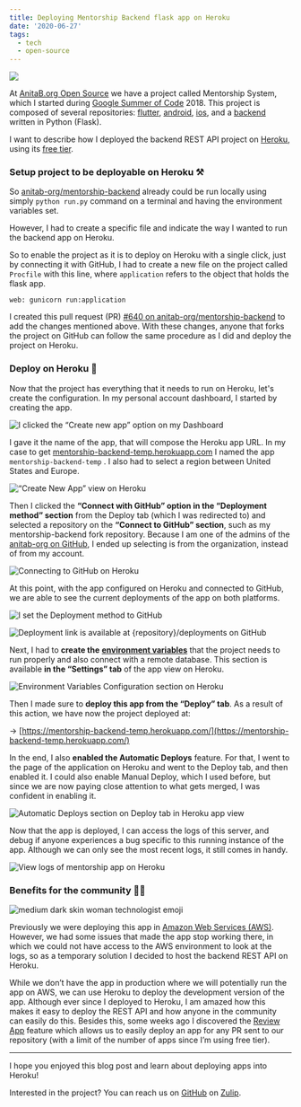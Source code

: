 ```yaml
---
title: Deploying Mentorship Backend flask app on Heroku
date: '2020-06-27'
tags:
  - tech
  - open-source
---
```


![](/images/deploy-ms-heroku-cover.png)

At [AnitaB.org Open Source](https://github.com/anitab-org) we have a project called Mentorship System, which I started during [Google Summer of Code](https://summerofcode.withgoogle.com/) 2018. This project is composed of several repositories: [flutter](https://github.com/anitab-org/mentorship-flutter), [android](https://github.com/anitab-org/mentorship-android), [ios](https://github.com/anitab-org/mentorship-ios), and a [backend](https://github.com/anitab-org/mentorship-backend) written in Python (Flask).

I want to describe how I deployed the backend REST API project on [Heroku](https://www.heroku.com/), using its [free tier](https://www.heroku.com/pricing).

### Setup project to be deployable on Heroku ⚒️

So [anitab-org/mentorship-backend](https://github.com/anitab-org/mentorship-backend) already could be run locally using simply `python run.py` command on a terminal and having the environment variables set.

However, I had to create a specific file and indicate the way I wanted to run the backend app on Heroku.

So to enable the project as it is to deploy on Heroku with a single click, just by connecting it with GitHub, I had to create a new file on the project called `Procfile` with this line, where `application` refers to the object that holds the flask app.

```
web: gunicorn run:application
```

I created this pull request (PR) [#640 on anitab-org/mentorship-backend](https://github.com/anitab-org/mentorship-backend/pull/640) to add the changes mentioned above. With these changes, anyone that forks the project on GitHub can follow the same procedure as I did and deploy the project on Heroku.

### Deploy on Heroku 🚀

Now that the project has everything that it needs to run on Heroku, let's create the configuration. In my personal account dashboard, I started by creating the app.

![I clicked the “Create new app” option on my Dashboard](/images/deploy-ms-heroku-2.png)

I gave it the name of the app, that will compose the Heroku app URL. In my case to get [mentorship-backend-temp.herokuapp.com](https://mentorship-backend-temp.herokuapp.com/) I named the app `mentorship-backend-temp` . I also had to select a region between United States and Europe.

![“Create New App” view on Heroku](/images/deploy-ms-heroku-3.png)

Then I clicked the **“Connect with GitHub” option in the “Deployment method” section** from the Deploy tab (which I was redirected to) and selected a repository on the **“Connect to GitHub” section**, such as my mentorship-backend fork repository. Because I am one of the admins of the [anitab-org on GitHub](https://github.com/anitab-org), I ended up selecting is from the organization, instead of from my account.

![Connecting to GitHub on Heroku](/images/deploy-ms-heroku-4.png)

At this point, with the app configured on Heroku and connected to GitHub, we are able to see the current deployments of the app on both platforms.

![I set the Deployment method to GitHub](/images/deploy-ms-heroku-5.png)

![Deployment link is available at {repository}/deployments on GitHub](/images/deploy-ms-heroku-6.png)

Next, I had to **create the** [**environment variables**](https://github.com/anitab-org/mentorship-backend/blob/develop/docs/environment-variables.md) that the project needs to run properly and also connect with a remote database. This section is available **in the “Settings” tab** of the app view on Heroku.

![Environment Variables Configuration section on Heroku](/images/deploy-ms-heroku-7.png)

Then I made sure to **deploy this app from the “Deploy” tab**. As a result of this action, we have now the project deployed at:

→ [https://mentorship-backend-temp.herokuapp.com/](https://mentorship-backend-temp.herokuapp.com/)

In the end, I also **enabled the Automatic Deploys** feature. For that, I went to the page of the application on Heroku and went to the Deploy tab, and then enabled it. I could also enable Manual Deploy, which I used before, but since we are now paying close attention to what gets merged, I was confident in enabling it.

![Automatic Deploys section on Deploy tab in Heroku app view](/images/deploy-ms-heroku-8.png)

Now that the app is deployed, I can access the logs of this server, and debug if anyone experiences a bug specific to this running instance of the app. Although we can only see the most recent logs, it still comes in handy.

![View logs of mentorship app on Heroku](/images/deploy-ms-heroku-9.png)

### Benefits for the community 👐🏾

![medium dark skin woman technologist emoji](/images/deploy-ms-heroku-10.png)

Previously we were deploying this app in [Amazon Web Services (AWS)](https://aws.amazon.com/). However, we had some issues that made the app stop working there, in which we could not have access to the AWS environment to look at the logs, so as a temporary solution I decided to host the backend REST API on Heroku.

While we don’t have the app in production where we will potentially run the app on AWS, we can use Heroku to deploy the development version of the app. Although ever since I deployed to Heroku, I am amazed how this makes it easy to deploy the REST API and how anyone in the community can easily do this. Besides this, some weeks ago I discovered the [Review App](https://devcenter.heroku.com/articles/github-integration-review-apps) feature which allows us to easily deploy an app for any PR sent to our repository (with a limit of the number of apps since I’m using free tier).

---

I hope you enjoyed this blog post and learn about deploying apps into Heroku!

Interested in the project? You can reach us on [GitHub](https://github.com/anitab-org) on [Zulip](https://anitab-org.zulipchat.com/).

